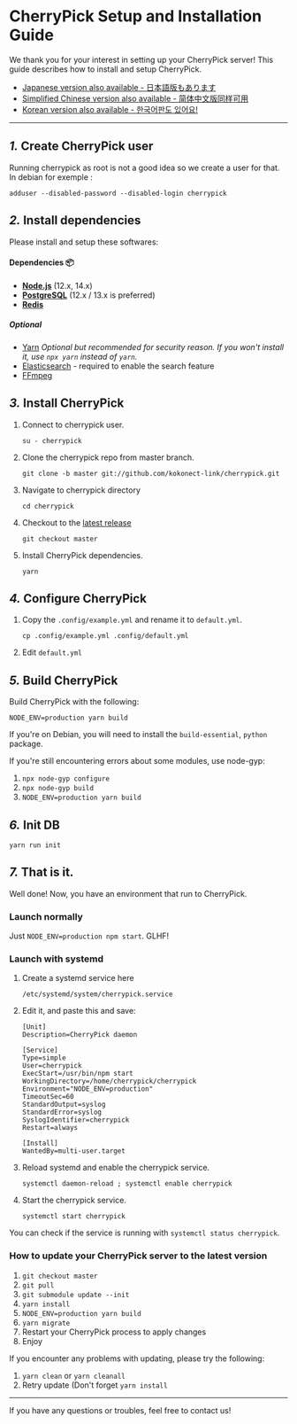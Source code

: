 CherryPick Setup and Installation Guide
================================================================

We thank you for your interest in setting up your CherryPick server!
This guide describes how to install and setup CherryPick.

- [Japanese version also available - 日本語版もあります](./setup.ja.md)
- [Simplified Chinese version also available - 简体中文版同样可用](./setup.zh.md)
- [Korean version also available - 한국어판도 있어요!](./setup.ko.md)

----------------------------------------------------------------

*1.* Create CherryPick user
----------------------------------------------------------------
Running cherrypick as root is not a good idea so we create a user for that.
In debian for exemple :

```
adduser --disabled-password --disabled-login cherrypick
```

*2.* Install dependencies
----------------------------------------------------------------
Please install and setup these softwares:

#### Dependencies :package:
* **[Node.js](https://nodejs.org/en/)** (12.x, 14.x)
* **[PostgreSQL](https://www.postgresql.org/)** (12.x / 13.x is preferred)
* **[Redis](https://redis.io/)**

##### Optional
* [Yarn](https://yarnpkg.com/) *Optional but recommended for security reason. If you won't install it, use `npx yarn` instead of `yarn`.*
* [Elasticsearch](https://www.elastic.co/) - required to enable the search feature
* [FFmpeg](https://www.ffmpeg.org/)

*3.* Install CherryPick
----------------------------------------------------------------
1. Connect to cherrypick user.

	`su - cherrypick`

2. Clone the cherrypick repo from master branch.

	`git clone -b master git://github.com/kokonect-link/cherrypick.git`

3. Navigate to cherrypick directory

	`cd cherrypick`

4. Checkout to the [latest release](https://github.com/kokonect-link/cherrypick/releases/latest)

	`git checkout master`

5. Install CherryPick dependencies.

	`yarn`

*4.* Configure CherryPick
----------------------------------------------------------------
1. Copy the `.config/example.yml` and rename it to `default.yml`.

	`cp .config/example.yml .config/default.yml`

2. Edit `default.yml`

*5.* Build CherryPick
----------------------------------------------------------------

Build CherryPick with the following:

`NODE_ENV=production yarn build`

If you're on Debian, you will need to install the `build-essential`, `python` package.

If you're still encountering errors about some modules, use node-gyp:

1. `npx node-gyp configure`
2. `npx node-gyp build`
3. `NODE_ENV=production yarn build`

*6.* Init DB
----------------------------------------------------------------
``` shell
yarn run init
```

*7.* That is it.
----------------------------------------------------------------
Well done! Now, you have an environment that run to CherryPick.

### Launch normally
Just `NODE_ENV=production npm start`. GLHF!

### Launch with systemd

1. Create a systemd service here

	`/etc/systemd/system/cherrypick.service`

2. Edit it, and paste this and save:

	```
	[Unit]
	Description=CherryPick daemon

	[Service]
	Type=simple
	User=cherrypick
	ExecStart=/usr/bin/npm start
	WorkingDirectory=/home/cherrypick/cherrypick
	Environment="NODE_ENV=production"
	TimeoutSec=60
	StandardOutput=syslog
	StandardError=syslog
	SyslogIdentifier=cherrypick
	Restart=always

	[Install]
	WantedBy=multi-user.target
	```

3. Reload systemd and enable the cherrypick service.

	`systemctl daemon-reload ; systemctl enable cherrypick`

4. Start the cherrypick service.

	`systemctl start cherrypick`

You can check if the service is running with `systemctl status cherrypick`.

### How to update your CherryPick server to the latest version
1. `git checkout master`
2. `git pull`
3. `git submodule update --init`
4. `yarn install`
5. `NODE_ENV=production yarn build`
6. `yarn migrate`
7. Restart your CherryPick process to apply changes
8. Enjoy

If you encounter any problems with updating, please try the following:
1. `yarn clean` or `yarn cleanall`
2. Retry update (Don't forget `yarn install`

----------------------------------------------------------------

If you have any questions or troubles, feel free to contact us!
